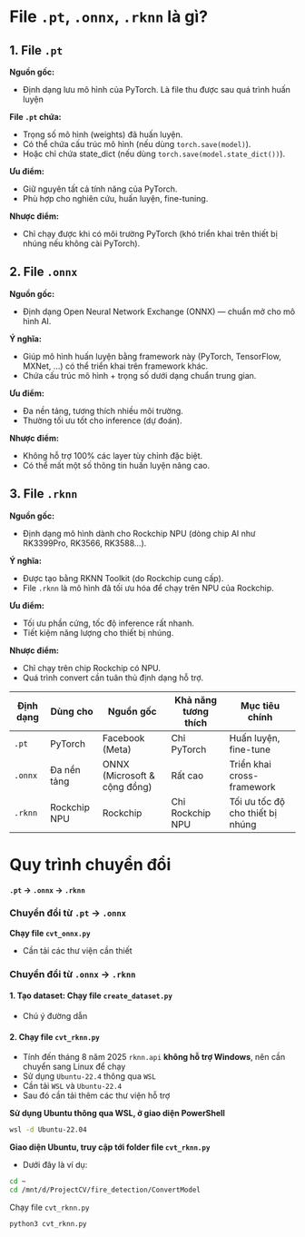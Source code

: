# File `.pt`, `.onnx`, `.rknn` là gì?

## 1. File `.pt`

**Nguồn gốc:**

- Định dạng lưu mô hình của PyTorch. Là file thu được sau quá trình huấn luyện

**File `.pt` chứa:**

- Trọng số mô hình (weights) đã huấn luyện.
- Có thể chứa cấu trúc mô hình (nếu dùng `torch.save(model)`).
- Hoặc chỉ chứa state_dict (nếu dùng `torch.save(model.state_dict())`).

**Ưu điểm:**

- Giữ nguyên tất cả tính năng của PyTorch.
- Phù hợp cho nghiên cứu, huấn luyện, fine-tuning.

**Nhược điểm:**

- Chỉ chạy được khi có môi trường PyTorch (khó triển khai trên thiết bị nhúng nếu không cài PyTorch).

## 2. File `.onnx`

**Nguồn gốc:**

- Định dạng Open Neural Network Exchange (ONNX) — chuẩn mở cho mô hình AI.

**Ý nghĩa:**

- Giúp mô hình huấn luyện bằng framework này (PyTorch, TensorFlow, MXNet, …) có thể triển khai trên framework khác.
- Chứa cấu trúc mô hình + trọng số dưới dạng chuẩn trung gian.

**Ưu điểm:**

- Đa nền tảng, tương thích nhiều môi trường.
- Thường tối ưu tốt cho inference (dự đoán).

**Nhược điểm:**

- Không hỗ trợ 100% các layer tùy chỉnh đặc biệt.
- Có thể mất một số thông tin huấn luyện nâng cao.

## 3. File `.rknn`

**Nguồn gốc:**

- Định dạng mô hình dành cho Rockchip NPU (dòng chip AI như RK3399Pro, RK3566, RK3588…).

**Ý nghĩa:**

- Được tạo bằng RKNN Toolkit (do Rockchip cung cấp).
- File `.rknn` là mô hình đã tối ưu hóa để chạy trên NPU của Rockchip.

**Ưu điểm:**

- Tối ưu phần cứng, tốc độ inference rất nhanh.
- Tiết kiệm năng lượng cho thiết bị nhúng.

**Nhược điểm:**

- Chỉ chạy trên chip Rockchip có NPU.
- Quá trình convert cần tuân thủ định dạng hỗ trợ.

| Định dạng | Dùng cho     | Nguồn gốc                    | Khả năng tương thích | Mục tiêu chính                   |
| --------- | ------------ | ---------------------------- | -------------------- | -------------------------------- |
| `.pt`     | PyTorch      | Facebook (Meta)              | Chỉ PyTorch          | Huấn luyện, fine-tune            |
| `.onnx`   | Đa nền tảng  | ONNX (Microsoft & cộng đồng) | Rất cao              | Triển khai cross-framework       |
| `.rknn`   | Rockchip NPU | Rockchip                     | Chỉ Rockchip NPU     | Tối ưu tốc độ cho thiết bị nhúng |

# Quy trình chuyển đổi

**`.pt` -> `.onnx` -> `.rknn`**

### Chuyển đổi từ `.pt` -> `.onnx`

**Chạy file `cvt_onnx.py`**

- Cần tải các thư viện cần thiết

### Chuyển đổi từ `.onnx` -> `.rknn`

#### **1. Tạo dataset: Chạy file `create_dataset.py`**

- Chú ý đường dẫn

#### **2. Chạy file `cvt_rknn.py`**

- Tính đến tháng 8 năm 2025 `rknn.api` **không hỗ trợ Windows**, nên cần chuyển sang Linux để chạy
- Sử dụng `Ubuntu-22.4` thông qua `WSL`
- Cần tải `WSL` và `Ubuntu-22.4`
- Sau đó cần tải thêm các thư viện hỗ trợ

**Sử dụng Ubuntu thông qua WSL, ở giao diện PowerShell**

```bash
wsl -d Ubuntu-22.04
```

**Giao diện Ubuntu, truy cập tới folder file `cvt_rknn.py`**

- Dưới đây là ví dụ:

```bash
cd ~
cd /mnt/d/ProjectCV/fire_detection/ConvertModel
```

Chạy file `cvt_rknn.py`

```bash
python3 cvt_rknn.py
```
